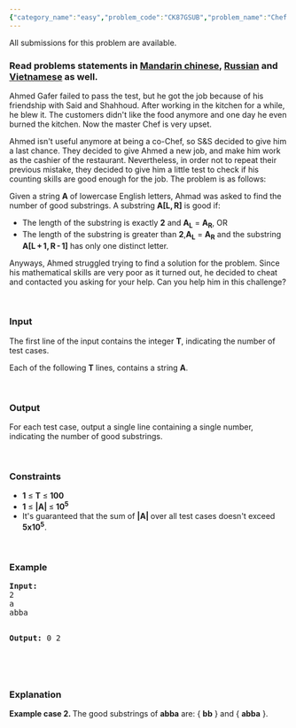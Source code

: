 ```yaml
---
{"category_name":"easy","problem_code":"CK87GSUB","problem_name":"Chef and Counting Test","languages_supported":{"0":"C","1":"CPP14","2":"JAVA","3":"PYTH","4":"PYTH 3.5","5":"PYPY","6":"CS2","7":"PAS fpc","8":"PAS gpc","9":"RUBY","10":"PHP","11":"GO","12":"NODEJS","13":"HASK","14":"rust","15":"SCALA","16":"swift","17":"D","18":"PERL","19":"FORT","20":"WSPC","21":"ADA","22":"CAML","23":"ICK","24":"BF","25":"ASM","26":"CLPS","27":"PRLG","28":"ICON","29":"SCM qobi","30":"PIKE","31":"ST","32":"NICE","33":"LUA","34":"BASH","35":"NEM","36":"LISP sbcl","37":"LISP clisp","38":"SCM guile","39":"JS","40":"ERL","41":"TCL","42":"kotlin","43":"PERL6","44":"TEXT","45":"SCM chicken","46":"CLOJ","47":"COB","48":"FS"},"max_timelimit":1,"source_sizelimit":50000,"problem_author":"mhammad1","problem_tester":"kingofnumbers","date_added":"19-10-2017","tags":{"0":"combinatorics","1":"cook87","2":"counting","3":"easy","4":"mhammad1"},"time":{"view_start_date":1508697000,"submit_start_date":1508697000,"visible_start_date":1508697000,"end_date":1735669800},"is_direct_submittable":false,"layout":"problem"}
---
```

<span class="solution-visible-txt">All submissions for this problem are available.</span><h3>Read problems statements in <a target="_blank" 
href="http://www.codechef.com/download/translated/COOK87/mandarin/CK87GSUB.pdf">Mandarin chinese</a>, <a target="_blank" 
href="http://www.codechef.com/download/translated/COOK87/russian/CK87GSUB.pdf">Russian</a> and <a target="_blank" 
href="http://www.codechef.com/download/translated/COOK87/vietnamese/CK87GSUB.pdf">Vietnamese</a> as well.</h3>
<p>
<p>Ahmed Gafer failed to pass the test, but he got the job because of his friendship with Said and Shahhoud. After working in the kitchen for a while, he blew it. The customers didn't like the food anymore and one day he even burned the kitchen. Now the master Chef is very upset.</p>
<p>Ahmed isn't useful anymore at being a co-Chef, so S&S decided to give him a last chance. They decided to give Ahmed a new job, and make him work as the cashier of the restaurant. Nevertheless, in order not to repeat their previous mistake, they decided to give him a little test to check if his counting skills are good enough for the job. The problem is as follows: </p>
<p>Given a string <b>A</b> of lowercase English letters, Ahmad was asked to find the number of good substrings.
A substring <b>A[L, R]</b> is good if:</p>
<p><ul>
<li> The length of the substring is exactly <b>2</b> and <b>A<sub>L</sub></b> = <b>A<sub>R</sub></b>, OR</li>
<li>The length of the substring is greater than <b>2</b>,<b>A<sub>L</sub></b> = <b>A<sub>R</sub></b> and the substring <b>A[L + 1, R - 1]</b> has only one distinct letter.</li>
</ul></p>
<p>Anyways, Ahmed struggled trying to find a solution for the problem. Since his mathematical skills are very poor as it turned out, he decided to cheat and contacted you asking for your help. Can you help him in this challenge?</p>
</p>
<p> </p>
<h3>Input</h3>
<p>The first line of the input contains the integer <b>T</b>, indicating the number of test cases.</p>

<p>Each of the following <b>T</b> lines, contains a string <b>A</b>.</p>
<p> </p>

<h3>Output</h3>
<p>For each test case, output a single line containing a single number, indicating the number of good substrings.</p>
<p> </p>

<h3>Constraints</h3>
<p>
<ul>
<li><b>1</b> ≤ <b>T</b> ≤ <b>100 </b></li>
<li><b>1</b> ≤ <b> |A| </b> ≤ <b>10<sup>5</sup> </b></li>
<li> It's guaranteed that the sum of <b> |A| </b> over all test cases doesn't exceed <b>5x10<sup>5</sup></b>. </li>
</ul>
</p>

<p> </p>
<h3>Example</h3>
<pre><b>Input:</b>
2
a
abba

<b>Output:</b>
0
2

</pre>
<p> </p>
<h3>Explanation</h3>
<p><b>Example case 2. </b>The good substrings of <b>abba</b> are: { <b>bb</b> } and { <b>abba</b> }.</p>